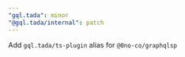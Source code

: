 ```yaml
---
"gql.tada": minor
"@gql.tada/internal": patch
---
```


Add `gql.tada/ts-plugin` alias for `@0no-co/graphqlsp`
